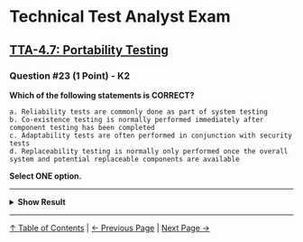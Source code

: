 # Technical Test Analyst Exam

## [TTA-4.7: Portability Testing](../4-quality-characteristics-for-technical-testing/4.7-portability-testing.md)

### Question #23 (1 Point) - K2

**Which of the following statements is CORRECT?**

    a. Reliability tests are commonly done as part of system testing
    b. Co-existence testing is normally performed immediately after component testing has been completed
    c. Adaptability tests are often performed in conjunction with security tests
    d. Replaceability testing is normally only performed once the overall system and potential replaceable components are available

**Select ONE option.**

---

<details>
<summary><strong>Show Result</strong></summary>

#### Correct Answer: a

    a. Is correct. Because reliability tests often require use of the entire system, reliability testing is most commonly performed as part of system testing
    b. Is not correct. Co-existence issues should be analyzed when planning the targeted production environment, but the actual tests are normally performed after system and user acceptance testing have been successfully completed
    c. Is not correct. Adaptability tests may be performed in conjunction with installability tests and are typically followed by functional tests to detect any faults which may have been introduced in adapting the software to a different environment
    d. Is not correct. Replaceability may also be evaluated by technical review or inspection at the architecture and design levels where the emphasis is placed on the clear definition of interfaces to potential replaceable components

</details>

---

[↑ Table of Contents](../../README.md#table-of-contents) | [← Previous Page](question-22.md) | [Next Page →](question-24.md)
